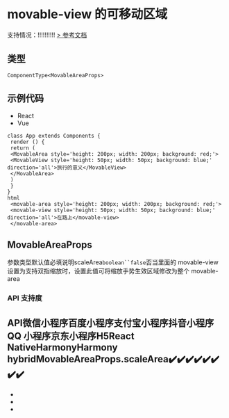 # movable-view 的可移动区域
支持情况：!!!!!!!!!!
[> 参考文档
](https://developers.weixin.qq.com/miniprogram/dev/component/movable-area.html)
## 类型[​](movable-area.html#类型)
```tsx
ComponentType<MovableAreaProps>
```

## 示例代码[​](movable-area.html#示例代码)

- React
- Vue
```tsx
class App extends Components {
 render () {
 return (
 <MovableArea style='height: 200px; width: 200px; background: red;'>
 <MovableView style='height: 50px; width: 50px; background: blue;' direction='all'>旅行的意义</MovableView>
 </MovableArea>
 )
 }
}
html
 <movable-area style='height: 200px; width: 200px; background: red;'>
 <movable-view style='height: 50px; width: 50px; background: blue;' direction='all'>在路上</movable-view>
 </movable-area>
```

## MovableAreaProps[​](movable-area.html#movableareaprops)
参数类型默认值必填说明scaleArea`boolean``false`否当里面的 movable-view 设置为支持双指缩放时，设置此值可将缩放手势生效区域修改为整个 movable-area
### API 支持度[​](movable-area.html#api-支持度)
API微信小程序百度小程序支付宝小程序抖音小程序QQ 小程序京东小程序H5React NativeHarmonyHarmony hybridMovableAreaProps.scaleArea✔️✔️✔️✔️✔️✔️✔️✔️
- 
- 
- 

-
